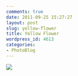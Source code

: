 ```yaml
---
comments: true
date: 2011-09-25 15:27:27
layout: post
slug: yellow-flower
title: Yellow Flower
wordpress_id: 4613
categories:
- PhotoBlog
---
```


![](http://ryanfitzer.com/main/wp-content/uploads/2011/09/Photo13-950x709.jpg)
